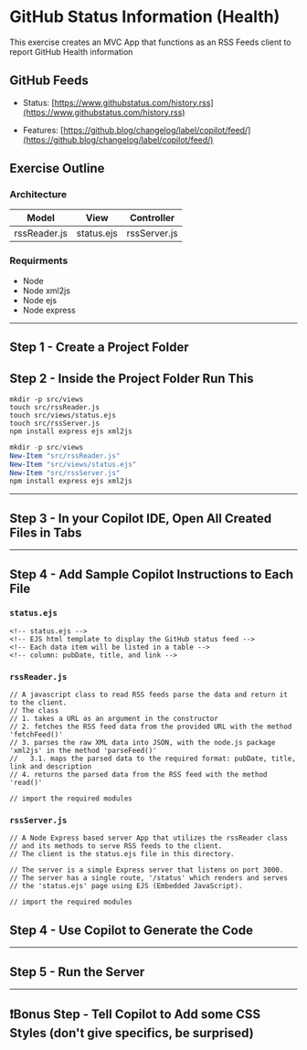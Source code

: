 # GitHub Status Information (Health)

This exercise creates an MVC App that functions as an RSS Feeds client to report GitHub Health information

## GitHub Feeds

- Status: [https://www.githubstatus.com/history.rss](https://www.githubstatus.com/history.rss)

- Features: [https://github.blog/changelog/label/copilot/feed/](https://github.blog/changelog/label/copilot/feed/)

## Exercise Outline

### Architecture

|Model|View|Controller|
|---|---|---|
|rssReader.js|status.ejs|rssServer.js|

### Requirments

- Node
- Node xml2js
- Node ejs
- Node express

----

## Step 1 - Create a Project Folder

## Step 2 - Inside the Project Folder Run This

```text
mkdir -p src/views
touch src/rssReader.js
touch src/views/status.ejs
touch src/rssServer.js
npm install express ejs xml2js
```

```powershell
mkdir -p src/views
New-Item "src/rssReader.js"
New-Item "src/views/status.ejs"
New-Item "src/rssServer.js"
npm install express ejs xml2js
```

----

## Step 3 - In your Copilot IDE, Open All Created Files in Tabs

----

## Step 4 - Add Sample Copilot Instructions to Each File

### `status.ejs`

```text
<!-- status.ejs -->
<!-- EJS html template to display the GitHub status feed -->
<!-- Each data item will be listed in a table -->
<!-- column: pubDate, title, and link --> 
```

### `rssReader.js`

```text
// A javascript class to read RSS feeds parse the data and return it to the client.
// The class 
// 1. takes a URL as an argument in the constructor
// 2. fetches the RSS feed data from the provided URL with the method 'fetchFeed()'
// 3. parses the raw XML data into JSON, with the node.js package 'xml2js' in the method 'parseFeed()'
//   3.1. maps the parsed data to the required format: pubDate, title, link and description
// 4. returns the parsed data from the RSS feed with the method 'read()'

// import the required modules
```

### `rssServer.js`

```text
// A Node Express based server App that utilizes the rssReader class 
// and its methods to serve RSS feeds to the client.
// The client is the status.ejs file in this directory.

// The server is a simple Express server that listens on port 3000.
// The server has a single route, '/status' which renders and serves 
// the 'status.ejs' page using EJS (Embedded JavaScript).

// import the required modules
```

## Step 4 - Use Copilot to Generate the Code

----

## Step 5 - Run the Server

----

## ❗Bonus Step - Tell Copilot to Add some CSS Styles (don't give specifics, be surprised)
